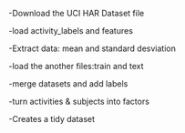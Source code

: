 -Download the UCI HAR Dataset file

-load activity_labels and features

-Extract data: mean and standard desviation 

-load the another files:train and text

-merge datasets and add labels

-turn activities & subjects into factors

-Creates a tidy dataset 
